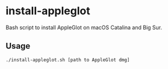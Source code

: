 # install-appleglot

Bash script to install AppleGlot on macOS Catalina and Big Sur.

## Usage

    ./install-appleglot.sh [path to AppleGlot dmg]